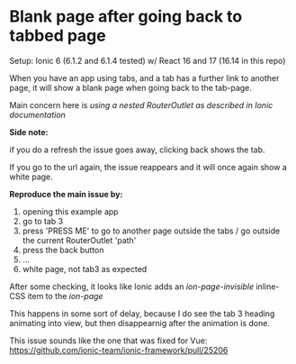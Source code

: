 # Blank page after going back to tabbed page
Setup: Ionic 6 (6.1.2 and 6.1.4 tested) w/ React 16 and 17 (16.14 in this repo)

When you have an app using tabs, and a tab has a further link to another page, it will show a blank page when going back to the tab-page.

Main concern here is _using a nested RouterOutlet as described in Ionic documentation_

**Side note:** 

if you do a refresh the issue goes away, clicking back shows the tab. 

If you go to the url again, the issue reappears and it will once again show a white page.



**Reproduce the main issue by:**
1. opening this example app
2. go to tab 3
3. press 'PRESS ME' to go to another page outside the tabs / go outside the current RouterOutlet 'path'
4. press the back button
5. ...
6. white page, not tab3 as expected

After some checking, it looks like Ionic adds an _ion-page-invisible_ inline-CSS item to the _ion-page_ 

This happens in some sort of delay, because I do see the tab 3 heading animating into view, but then disappearnig after the animation is done.

This issue sounds like the one that was fixed for Vue: https://github.com/ionic-team/ionic-framework/pull/25206
